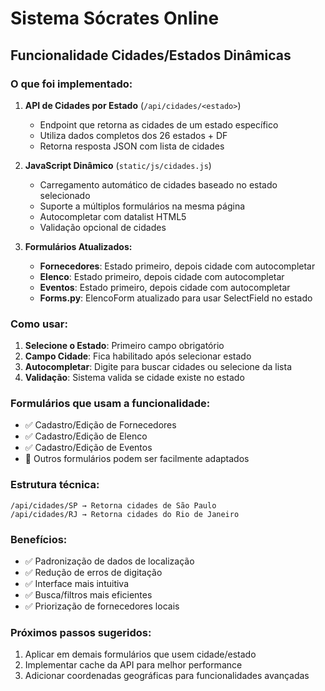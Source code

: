 # Sistema Sócrates Online

## Funcionalidade Cidades/Estados Dinâmicas

### O que foi implementado:

1. **API de Cidades por Estado** (`/api/cidades/<estado>`)
   - Endpoint que retorna as cidades de um estado específico
   - Utiliza dados completos dos 26 estados + DF
   - Retorna resposta JSON com lista de cidades

2. **JavaScript Dinâmico** (`static/js/cidades.js`)
   - Carregamento automático de cidades baseado no estado selecionado
   - Suporte a múltiplos formulários na mesma página
   - Autocompletar com datalist HTML5
   - Validação opcional de cidades

3. **Formulários Atualizados:**
   - **Fornecedores**: Estado primeiro, depois cidade com autocompletar
   - **Elenco**: Estado primeiro, depois cidade com autocompletar  
   - **Eventos**: Estado primeiro, depois cidade com autocompletar
   - **Forms.py**: ElencoForm atualizado para usar SelectField no estado

### Como usar:

1. **Selecione o Estado**: Primeiro campo obrigatório
2. **Campo Cidade**: Fica habilitado após selecionar estado
3. **Autocompletar**: Digite para buscar cidades ou selecione da lista
4. **Validação**: Sistema valida se cidade existe no estado

### Formulários que usam a funcionalidade:

- ✅ Cadastro/Edição de Fornecedores
- ✅ Cadastro/Edição de Elenco  
- ✅ Cadastro/Edição de Eventos
- 🔄 Outros formulários podem ser facilmente adaptados

### Estrutura técnica:

```
/api/cidades/SP → Retorna cidades de São Paulo
/api/cidades/RJ → Retorna cidades do Rio de Janeiro
```

### Benefícios:

- ✅ Padronização de dados de localização
- ✅ Redução de erros de digitação
- ✅ Interface mais intuitiva
- ✅ Busca/filtros mais eficientes
- ✅ Priorização de fornecedores locais

### Próximos passos sugeridos:

1. Aplicar em demais formulários que usem cidade/estado
2. Implementar cache da API para melhor performance
3. Adicionar coordenadas geográficas para funcionalidades avançadas 